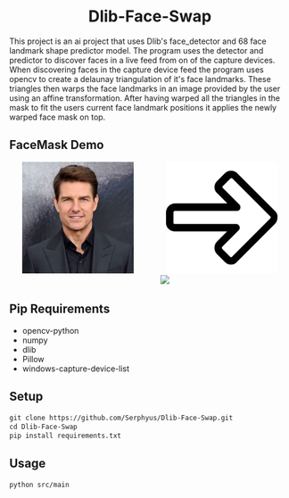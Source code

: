<h1 align="center">
	Dlib-Face-Swap
</h1>

This project is an ai project that uses Dlib's face_detector and
68 face landmark shape predictor model. The program uses the detector
and predictor to discover faces in a live feed from on of the capture
devices. When discovering faces in the capture device feed the program
uses opencv to create a delaunay triangulation of it's face landmarks.
These triangles then warps the face landmarks in an image provided by
the user using an affine transformation. After having warped all the
triangles in the mask to fit the users current face landmark positions
it applies the newly warped face mask on top.

## FaceMask Demo
<div align="center">
    <img src="/media/tom_cruise.jpg" height="200">
	<img width="50px">
	<img src="/media/right-arrow.png" height="200">
	<img width="50px">
	<img src="/media/demo.gif" height="200">
</div>

## Pip Requirements
- opencv-python
- numpy
- dlib
- Pillow
- windows-capture-device-list

## Setup
```
git clone https://github.com/Serphyus/Dlib-Face-Swap.git
cd Dlib-Face-Swap
pip install requirements.txt
```

## Usage
```
python src/main
```